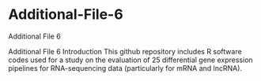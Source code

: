 # Additional-File-6
Additional File 6 


Additional File 6
Introduction
This github repository includes R software codes used for a study on the evaluation of 25 differential gene expression pipelines for RNA-sequencing data (particularly for mRNA and lncRNA). 

